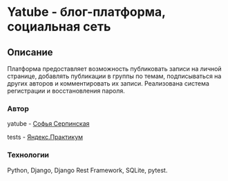# Yatube - блог-платформа, социальная сеть

## Описание

Платформа предоставляет возможность публиковать записи на личной странице, добавлять публикации в группы по темам, подписываться на других авторов и комментировать их записи.
Реализована система регистрации и восстановления пароля.

### Автор

yatube - [Софья Серпинская](https://github.com/sofyaserpinskaya)

tests - [Яндекс.Практикум](https://github.com/yandex-praktikum)

### Технологии

Python, Django, Django Rest Framework, SQLite, pytest.
